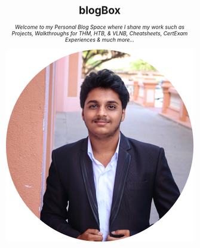 <div align="center">
    <h1>blogBox</h1>
    <i>Welcome to my Personal Blog Space where I share my work such as Projects, Walkthroughs for THM, HTB, & VLNB,
                      Cheatsheets, CertExam Experiences & much more...</i>
    <br><br>
    <img src="/assets/images/mypic.png">
</div>

